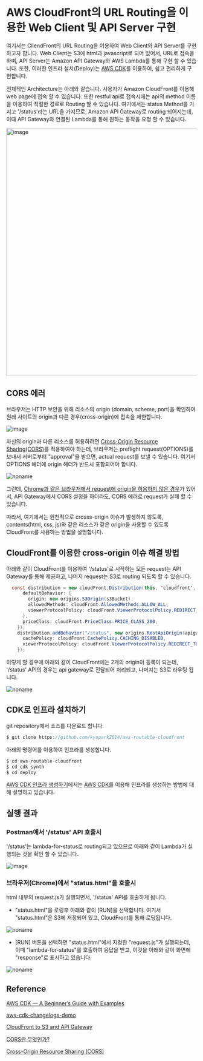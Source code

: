 # AWS CloudFront의 URL Routing을 이용한 Web Client 및 API Server 구현

여기서는 CliendFront의 URL Routing을 이용하여 Web Client와 API Server를 구현하고자 합니다. Web Client는 S3에 html과 javascript로 되어 있어서, URL로 접속을 하며, API Server는 Amazon API Gateway와 AWS Lambda를 통해 구현 할 수 있습니다. 또한, 이러한 인프라 설치(Deploy)는 [AWS CDK](https://github.com/kyopark2014/technical-summary/blob/main/cdk-introduction.md)를 이용하여, 쉽고 편리하게 구현합니다. 

전체적인 Architecture는 아래와 같습니다. 사용자가 Amazon CloudFront를 이용해 web page에 접속 할 수 있습니다. 또한 restful api로 접속시에는 api의 method 이름을 이용하여 적절한 경로로 Routing 할 수 있습니다. 여기에서는 status Method를 가지고 '/status'라는 URL을 가지므로, Amazon API Gateway로 routing 되어지는데, 이때 API Gateway와 연결된 Lambda를 통해 원하는 동작을 요청 할 수 있습니다. 

<img width="654" alt="image" src="https://user-images.githubusercontent.com/52392004/171968528-f091b951-8e3c-4170-8507-a6d8c263d48b.png">

## CORS 에러 

브라우저는 HTTP 보안을 위해 리소스의 origin (domain, scheme, port)을 확인하여 원래 사이트의 origin과 다른 경우(cross-origin)에 접속을 제한합니다. 

![image](https://user-images.githubusercontent.com/52392004/171963588-1fe1089a-e9fd-4222-b0a3-263dc2fe0d09.png)

자신의 origin과 다른 리소스를 허용하려면 [Cross-Origin Resource Sharing(CORS)](https://developer.mozilla.org/en-US/docs/Web/HTTP/CORS)를 적용하여야 하는데, 브라우저는 preflight request(OPTIONS)를 보내서 서버로부터 "approval"을 받으면, actual request를 보낼 수 있습니다. 여기서 OPTIONS 해더에 origin 헤더가 반드시 포함되어야 합니다.

![noname](https://user-images.githubusercontent.com/52392004/171965277-c06888c4-efd4-48af-b3cd-9038293922ee.png)


그런데, [Chrome과 같은 브라우저에서 request에 origin을 허용하지 않은 경우](https://stackoverflow.com/questions/11182712/refused-to-set-unsafe-header-origin-when-using-xmlhttprequest-of-google-chrome)가 있어서, API Gateway에서 CORS 설정을 하더라도, CORS 에러로 request가 실패 할 수 있습니다. 

따라서, 여기에서는 원천적으로 crosss-origin 이슈가 발생하지 않도록, contents(html, css, js)와 같은 리소스가 같은 origin을 사용할 수 있도록 CloudFront를 사용하는 방법을 설명합니다. 


## CloudFront를 이용한 cross-origin 이슈 해결 방법

아래와 같이 CloudFront를 이용하여 '/status'로 시작하는 모든 request는 API Gateway를 통해 제공하고, 나머지 request는 S3로 routing 되도록 할 수 있습니다.

```java
  const distribution = new cloudFront.Distribution(this, 'cloudfront', {
      defaultBehavior: {
        origin: new origins.S3Origin(s3Bucket),
        allowedMethods: cloudFront.AllowedMethods.ALLOW_ALL,
        viewerProtocolPolicy: cloudFront.ViewerProtocolPolicy.REDIRECT_TO_HTTPS,
      },
      priceClass: cloudFront.PriceClass.PRICE_CLASS_200,  
    });
    distribution.addBehavior("/status", new origins.RestApiOrigin(apigw), {
      cachePolicy: cloudFront.CachePolicy.CACHING_DISABLED,
      viewerProtocolPolicy: cloudFront.ViewerProtocolPolicy.REDIRECT_TO_HTTPS,
    });    
```    

이렇게 할 경우에 아래와 같이 CloudFront에는 2개의 origin이 등록이 되는데, '/status' API의 경우는 api gateway로 전달되어 처리되고, 나머지는 S3로 라우팅 됩니다.

![noname](https://user-images.githubusercontent.com/52392004/171436095-76869042-d7f3-49d9-ba37-015852ec90e5.png)


## CDK로 인프라 설치하기 

git repository에서 소스를 다운로드 합니다.

```c
$ git clone https://github.com/kyopark2014/aws-routable-cloudfront
```

아래의 명령어를 이용하여 인프라를 생성합니다. 

```c
$ cd aws-routable-cloudfront
$ cd cdk synth
$ cd deploy
```

[AWS CDK 인프라 생성하기](https://github.com/kyopark2014/aws-routable-cloudfront/tree/main/cdk-cloudfront)에서는 [AWS CDK](https://github.com/kyopark2014/technical-summary/blob/main/cdk-introduction.md)를 이용해 인프라를 생성하는 방법에 대해 설명하고 있습니다. 

## 실행 결과

### Postman에서 '/status' API 호출시 

'/status'는 lambda-for-status로 routing되고 있으므로 아래와 같이 Lambda가 실행되는 것을 확인 할 수 있습니다.

![image](https://user-images.githubusercontent.com/52392004/171440535-18269d39-9c50-4c66-9e90-c7ec5b17c058.png)

### 브라우저(Chrome)에서 "status.html"을 호출시

html 내부의 request.js가 실행되면서, '/status' API를 호출하게 됩니다.

- "status.html"을 로링후 아래와 같이 [RUN]을 선택합니다. 여기서 "status.html"은 S3에 저장되어 있고, CloudFront를 통해 로딩됩니다.  

![noname](https://user-images.githubusercontent.com/52392004/171988225-2d8618d0-2ac5-412b-9e34-5faf1bc60968.png)


- [RUN] 버튼을 선택하면 "status.html"에서 지정한 "request.js"가 실행되는데, 이때 "lambda-for-status"를 호출하여 응답을 받고, 이것을 아래와 같이 화면에 "response"로 표시하고 있습니다. 

![noname](https://user-images.githubusercontent.com/52392004/171988212-e0647fab-900a-45b2-803b-dfcf39bceb34.png)




## Reference 

[AWS CDK — A Beginner’s Guide with Examples](https://enlear.academy/aws-cdk-a-beginners-guide-with-examples-424c600ac409)

[aws-cdk-changelogs-demo](https://github.com/aws-samples/aws-cdk-changelogs-demo)

[CloudFront to S3 and API Gateway](https://serverlessland.com/patterns/cloudfront-s3-lambda-cdk)

[CORS란 무엇인가?](https://hannut91.github.io/blogs/infra/cors)

[Cross-Origin Resource Sharing (CORS)](https://developer.mozilla.org/en-US/docs/Web/HTTP/CORS)
